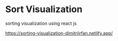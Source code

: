 # Sort Visualization

sorting visualization using react js 

https://sorting-visualization-dimitriirfan.netlify.app/